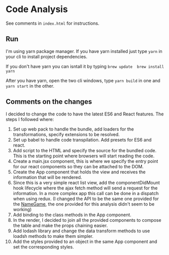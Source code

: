 # Code Analysis

See comments in `index.html` for instructions.

## Run
I'm using yarn package manager. If you have yarn installed just type `yarn` in your cli to install project dependencies.


If you don't have yarn you can isntall it by typing `brew update 
brew install yarn`


After you have yarn, open the two cli windows, type `yarn build` in one and `yarn start` in the other.

## Comments on the changes
I decided to change the code to have the latest ES6 and React features. The steps I followed where:

1. Set up web pack to handle the bundle, add loaders for the transformations, specify extensions to be resolved.
2. Set up babel to handle code transpilation. Add presets for ES6 and react.
3. Add script to the HTML and specify the source for the bundled code. This is the starting point where browsers will start reading the code.
4. Create a main.jsx component, this is where we specify the entry point for our react components so they can be attached to the DOM.
5. Create the App component that holds the view and receives the information that will be rendered. 
6. Since this is a very simple react list view, add the componentDidMount hook lifecycle where the ajax fetch method will send a request for the information. In a more complex app this call can be done in a dispatch when using redux. (I changed the API to be the same one provided for the [NameGame](https://github.com/lolakiller/TheNameGame), the one provided for this analysis didn't seem to be working)
7. Add binding to the class methods in the App component.
8. In the render, I decided to join all the provided components to compose the table and make the props chaining easier.
9. Add lodash library and change the data transform methods to use loadsh methods to make them simpler. 
10. Add the styles provided to an object in the same App component and set the corresponding styles. 
